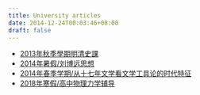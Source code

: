 ```yaml
---
title: University articles
date: 2014-12-24T00:03:46+08:00
draft: false
---
```


* [2013年秋季學期明清史課](http://media.leidenschaft.cn/university_articles/书评展示.ppt)
* [2014年暑假/刘博远思想](http://media.leidenschaft.cn/university_articles/刘博远思想.docx)
* [2014年春季学期/从十七年文学看文学工具论的时代特征](http://media.leidenschaft.cn/university_articles/从十七年文学看文学工具论的时代特征.doc)
* [2018年寒假/高中物理力学辅导](http://media.leidenschaft.cn/volunteer/return_teaching/high_school_physics_force_analysis.pdf)